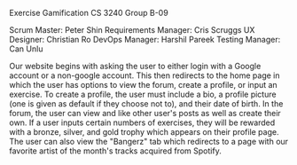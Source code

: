 Exercise Gamification
CS 3240 Group B-09

Scrum Master: Peter Shin
Requirements Manager: Cris Scruggs
UX Designer: Christian Ro
DevOps Manager: Harshil Pareek
Testing Manager: Can Unlu

Our website begins with asking the user to either login with a Google account or a non-google account. 
This then redirects to the home page in which the user has options to view the forum, create a profile, or input an exercise.
To create a profile, the user must include a bio, a profile picture (one is given as default if they choose not to), and their date of birth. 
In the forum, the user can view and like other user's posts as well as create their own. 
If a user inputs certain numbers of exercises, they will be rewarded with a bronze, silver, and gold trophy which appears on their profile page. 
The user can also view the "Bangerz" tab which redirects to a page with our favorite artist of the month's tracks acquired from Spotify.



